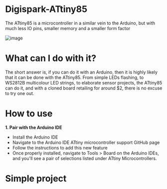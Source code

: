# Digispark-ATtiny85
The ATtiny85 is a microcontroller in a similar vein to the Arduino, but with much less IO pins, smaller memory and a smaller form factor

![image](https://user-images.githubusercontent.com/83519387/141671925-7821b8c8-eb35-42a3-b0bf-92c9fe209867.png)

# What can I do with it?
 The short answer is, if you can do it with an Arduino, then it is highly likely that it can be done with the ATtiny85. From simple LEDs flashing, to WS2812B multicolour LED strings, to elaborate sensor projects, the ATtiny85 can do it, and with a cloned board retailing for around $2, there is no excuse to try one out.
# How to use
**1. Pair with the Arduino IDE**
  - Install the Arduino IDE
  - Navigate to the Arduino IDE ATtiny microcontroller support GitHub page
  - Follow the instructions to add this new feature 
  - Once properly installed, navigate to Tools > Board on the Arduino IDEs, and you'll see a pair of selections listed under ATtiny Microcontrollers.

# Simple project
